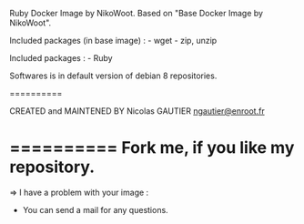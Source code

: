 Ruby Docker Image by NikoWoot.
	Based on "Base Docker Image by NikoWoot".

Included packages (in base image) : - wget
		   							- zip, unzip
		   							
Included packages : - Ruby

Softwares is in default version of debian 8 repositories.

==========

CREATED and MAINTENED BY
Nicolas GAUTIER <ngautier@enroot.fr>

==========
	Fork me, if you like my repository.
==========

=> I have a problem with your image :
- You can send a mail for any questions.